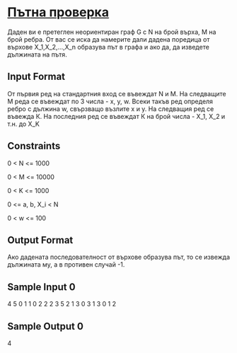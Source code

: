 # [Пътна проверка](https://www.hackerrank.com/contests/sda-2019-2020-exam-2e3nr4rr/challenges/challenge-2353)

Даден ви е претеглен неориентиран граф G с N на брой върха, М на брой ребра. От вас се иска да намерите дали дадена поредица от върхове X_1,X_2,...,X_n образува път в графа и ако да, да изведете дължината на пътя.

## Input Format

От първия ред на стандартния вход се въвеждат N и М. На следващите М реда се въвеждат по 3 числа - x, y, w. Всеки такъв ред определя ребро с дължина w, свързващо възлите x и y. На следващия ред се въвежда К. На последния ред се въвеждат К на брой числа - X_1, X_2 и т.н. до X_K

## Constraints

0 < N <= 1000

0 < M <= 10000

0 < K <= 1000

0 <= a, b, X_i < N

0 < w <= 100

## Output Format

Ако дадената последователност от върхове образува път, то се извежда дължината му, а в противен случай -1.

## Sample Input 0

4 5
0 1 1
0 2 2
2 3 5
2 1 3
0 3 1
3
0 1 2

## Sample Output 0

4
